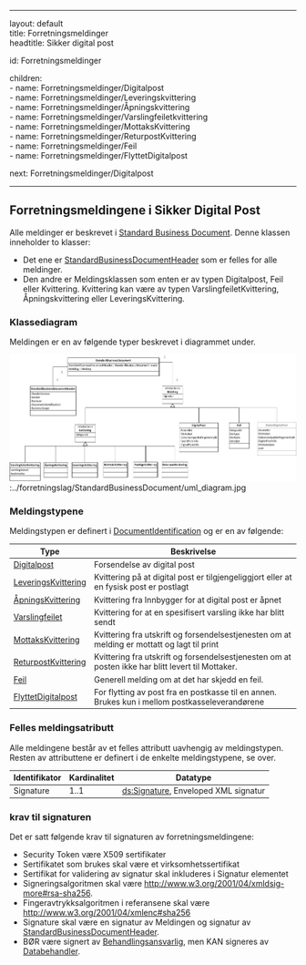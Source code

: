 -----

layout: default  
title: Forretningsmeldinger  
headtitle: Sikker digital post

id: Forretningsmeldinger

children:  
\- name: Forretningsmeldinger/Digitalpost  
\- name: Forretningsmeldinger/Leveringskvittering  
\- name: Forretningsmeldinger/Åpningskvittering  
\- name: Forretningsmeldinger/Varslingfeiletkvittering  
\- name: Forretningsmeldinger/MottaksKvittering  
\- name: Forretningsmeldinger/ReturpostKvittering  
\- name: Forretningsmeldinger/Feil  
\- name: Forretningsmeldinger/FlyttetDigitalpost

next: Forretningsmeldinger/Digitalpost

-----

## Forretningsmeldingene i Sikker Digital Post

Alle meldinger er beskrevet i [Standard Business
Document](../forretningslag/StandardBusinessDocument/). Denne klassen
inneholder to klasser:

  - Det ene er
    [StandardBusinessDocumentHeader](../forretningslag/StandardBusinessDocument/StandardBusinessDocumentHeader)
    som er felles for alle meldinger. 
  - Den andre er Meldingsklassen som enten er av typen Digitalpost, Feil
    eller Kvittering. Kvittering kan være av typen
    VarslingfeiletKvittering, Åpningskvittering eller
    LeveringsKvittering.

### Klassediagram

Meldingen er en av følgende typer beskrevet i diagrammet under.

![](../forretningslag/StandardBusinessDocument/uml_diagram.jpg):../forretningslag/StandardBusinessDocument/uml\_diagram.jpg

### Meldingstypene

Meldingstypen er definert i
[DocumentIdentification](../forretningslag/StandardBusinessDocument/DocumentIdentification)
og er en av følgende:

| Type                                            | Beskrivelse                                                                                       |
| ----------------------------------------------- | ------------------------------------------------------------------------------------------------- |
| [Digitalpost](DigitalPostMelding)               | Forsendelse av digital post                                                                       |
| [LeveringsKvittering](LeveringsKvittering)      | Kvittering på at digital post er tilgjengeliggjort eller at en fysisk post er postlagt            |
| [ÅpningsKvittering](AapningsKvittering)         | Kvittering fra Innbygger for at digital post er åpnet                                             |
| [Varslingfeilet](VarslingfeiletKvittering)      | Kvittering for at en spesifisert varsling ikke har blitt sendt                                    |
| [MottaksKvittering](MottaksKvittering)          | Kvittering fra utskrift og forsendelsestjenesten om at melding er mottatt og lagt til print       |
| [ReturpostKvittering](ReturpostKvittering)      | Kvittering fra utskrift og forsendelsestjenesten om at posten ikke har blitt levert til Mottaker. |
| [Feil](Feil)                                    | Generell melding om at det har skjedd en feil.                                                    |
| [FlyttetDigitalpost](FlyttetDigitalPostMelding) | For flytting av post fra en postkasse til en annen. Brukes kun i mellom postkasseleverandørene    |

### Felles meldingsatributt

Alle meldingene består av et felles attributt uavhengig av
meldingstypen.  
Resten av attributtene er definert i de enkelte meldingstypene, se over.

| Identifikator | Kardinalitet | Datatype                                                                                                                                                       |
| ------------- | ------------ | -------------------------------------------------------------------------------------------------------------------------------------------------------------- |
| Signature     | 1..1         | [ds:Signature](https://www.oasis-open.org/committees/download.php/21256/wss-v1.1-spec-errata-os-SOAPMessageSecurity.htm#_Toc118717148), Enveloped XML signatur |

### krav til signaturen

Det er satt følgende krav til signaturen av forretningsmeldingene:

  - Security Token være X509 sertifikater 
  - Sertifikatet som brukes skal være et virksomhetssertifikat
  - Sertifikat for validering av signatur skal inkluderes i Signatur
    elementet
  - Signeringsalgoritmen skal være
    <http://www.w3.org/2001/04/xmldsig-more#rsa-sha256>. 
  - Fingeravtrykksalgoritmen i referansene skal være
    <http://www.w3.org/2001/04/xmlenc#sha256>
  - Signature skal være en signatur av Meldingen og signatur av
    [StandardBusinessDocumentHeader](../forretningslag/StandardBusinessDocument/StandardBusinessDocumentHeader).
  - BØR være signert av
    [Behandlingsansvarlig](../forretningslag/Aktorer), men KAN signeres
    av [Databehandler](../forretningslag/Aktorer).
